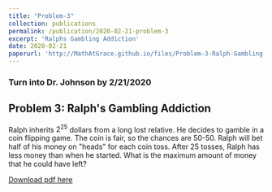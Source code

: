 ```yaml
---
title: "Problem-3"
collection: publications
permalink: /publication/2020-02-21-problem-3
excerpt: 'Ralphs Gambling Addiction'
date: 2020-02-21
paperurl: 'http://MathAtGrace.github.io/files/Problem-3-Ralph-Gambling.pdf'
---
```


### Turn into Dr. Johnson by 2/21/2020

## Problem 3: Ralph's Gambling Addiction

Ralph inherits $2^{25}$ dollars from a long lost relative.  He decides to gamble in a coin flipping game.  The coin is fair, so the chances are 50-50.  Ralph will bet half of his money on "heads" for each coin toss.  After 25 tosses, Ralph has less money than when he started.  What is the maximum amount of money that he could have left?

[Download pdf here](http://MathAtGrace.github.io/files/Problem-3-Ralph-Gambling.pdf)